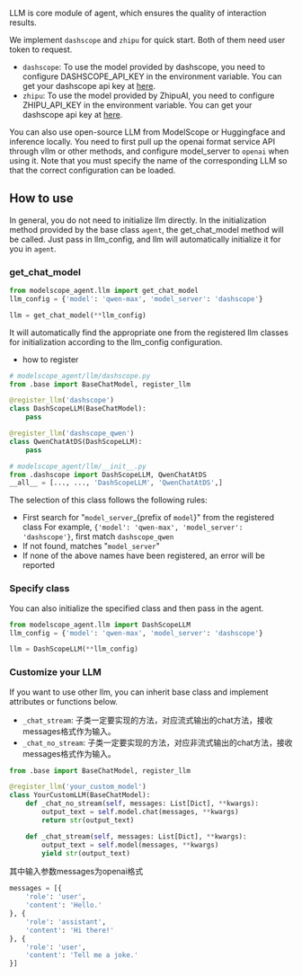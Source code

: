 
LLM is core module of agent, which ensures the quality of interaction results.

We implement `dashscope` and `zhipu` for quick start. Both of them need user token to request.
- `dashscope`: To use the model provided by dashscope, you need to configure DASHSCOPE_API_KEY in the environment variable. You can get your dashscope api key at [here](https://help.aliyun.com/zh/dashscope/developer-reference/activate-dashscope-and-create-an-api-key).
- `zhipu`: To use the model provided by ZhipuAI, you need to configure ZHIPU_API_KEY in the environment variable. You can get your dashscope api key at [here](https://open.bigmodel.cn/usercenter/apikeys).


You can also use open-source LLM from ModelScope or Huggingface and inference locally. You need to first pull up the openai format service API through vllm or other methods, and configure model_server to `openai` when using it. Note that you must specify the name of the corresponding LLM so that the correct configuration can be loaded.

## How to use
In general, you do not need to initialize llm directly. In the initialization method provided by the base class `agent`, the get_chat_model method will be called. Just pass in llm_config, and llm will automatically initialize it for you in `agent`.

### get_chat_model
```Python
from modelscope_agent.llm import get_chat_model
llm_config = {'model': 'qwen-max', 'model_server': 'dashscope'}

llm = get_chat_model(**llm_config)
```

It will automatically find the appropriate one from the registered llm classes for initialization according to the llm_config configuration.

- how to register
```python
# modelscope_agent/llm/dashscope.py
from .base import BaseChatModel, register_llm

@register_llm('dashscope')
class DashScopeLLM(BaseChatModel):
    pass

@register_llm('dashscope_qwen')
class QwenChatAtDS(DashScopeLLM):
    pass

# modelscope_agent/llm/__init__.py
from .dashscope import DashScopeLLM, QwenChatAtDS
__all__ = [..., ..., 'DashScopeLLM', 'QwenChatAtDS',]
```

The selection of this class follows the following rules:
- First search for "`model_server`_{prefix of `model`}" from the registered class
For example, `{'model': 'qwen-max', 'model_server': 'dashscope'}`, first match `dashscope_qwen`
- If not found, matches "`model_server`"
- If none of the above names have been registered, an error will be reported

### Specify class
You can also initialize the specified class and then pass in the agent.
```Python
from modelscope_agent.llm import DashScopeLLM
llm_config = {'model': 'qwen-max', 'model_server': 'dashscope'}

llm = DashScopeLLM(**llm_config)
```

### Customize your LLM

If you want to use other llm, you can inherit base class and implement attributes or functions below.

- `_chat_stream`: 子类一定要实现的方法，对应流式输出的chat方法，接收messages格式作为输入。
- `_chat_no_stream`: 子类一定要实现的方法，对应非流式输出的chat方法，接收messages格式作为输入。

```Python
from .base import BaseChatModel, register_llm

@register_llm('your_custom_model')
class YourCustomLLM(BaseChatModel):
    def _chat_no_stream(self, messages: List[Dict], **kwargs):
        output_text = self.model.chat(messages, **kwargs)
        return str(output_text)

    def _chat_stream(self, messages: List[Dict], **kwargs):
        output_text = self.model(messages, **kwargs)
        yield str(output_text)
```
其中输入参数messages为openai格式
```python
messages = [{
    'role': 'user',
    'content': 'Hello.'
}, {
    'role': 'assistant',
    'content': 'Hi there!'
}, {
    'role': 'user',
    'content': 'Tell me a joke.'
}]
```

